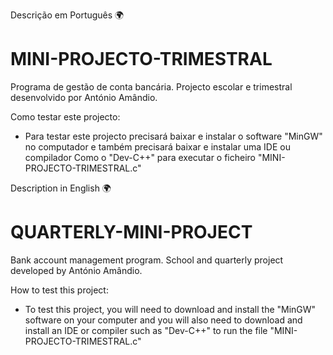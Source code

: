 Descrição em Português 🌍

# MINI-PROJECTO-TRIMESTRAL
 Programa de gestão de conta bancária. Projecto escolar e trimestral desenvolvido por António Amândio.

 Como testar este projecto:

 - Para testar este projecto precisará baixar e instalar o software "MinGW" no computador e também precisará baixar e instalar uma
   IDE ou compilador Como o "Dev-C++" para executar o ficheiro "MINI-PROJECTO-TRIMESTRAL.c"

Description in English 🌍

# QUARTERLY-MINI-PROJECT
 Bank account management program. School and quarterly project developed by António Amândio.

 How to test this project:

 - To test this project, you will need to download and install the "MinGW" software on your computer and you will also need to download and install an IDE or compiler such as "Dev-C++" to     run the file "MINI-PROJECTO-TRIMESTRAL.c"
